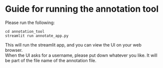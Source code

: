 # Guide for running the annotation tool 
Please run the following: 
```
cd annotation_tool 
streamlit run annotate_app.py
```
This will run the streamlit app, and you can view the UI on your web browser. <br>
When the UI asks for a username, please put down whatever you like. It will be part of the file name of the annotation file. 

